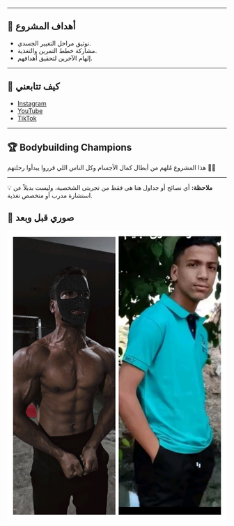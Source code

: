 
---

## 🎯 أهداف المشروع
- توثيق مراحل التغيير الجسدي.  
- مشاركة خطط التمرين والتغذية.  
- إلهام الآخرين لتحقيق أهدافهم.  

---

## 📅 كيف تتابعني
- [Instagram](https://instagram.com/username)  
- [YouTube](https://youtube.com/username)  
- [TikTok](https://tiktok.com/@username)  

---

## 🏆 Bodybuilding Champions
هذا المشروع مُلهم من أبطال كمال الأجسام وكل الناس اللي قرروا يبدأوا رحلتهم 👊🔥  

---

💡 **ملاحظة:** أي نصائح أو جداول هنا هي فقط من تجربتي الشخصية، وليست بديلاً عن استشارة مدرب أو متخصص تغذية.
## 📸 صوري قبل وبعد  

![My Transformation](https://github.com/momhamad2b-coder/My-transformations/raw/refs/heads/main/IMG_%D9%A2%D9%A0%D9%A2%D9%A5%D9%A0%D9%A8%D9%A2%D9%A7_%D9%A1%D9%A9%D9%A0%D9%A8%D9%A4%D9%A7.jpg)
